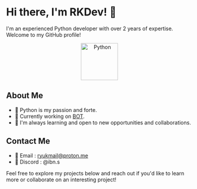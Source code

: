 # Hi there, I'm RKDev! 👋

I'm an experienced Python developer with over 2 years of expertise. Welcome to my GitHub profile!

<p align="center">
  <img src="https://raw.githubusercontent.com/rahulbanerjee26/githubAboutMeGenerator/main/icons/python.svg" alt="Python" width="100">
</p>

## About Me

- 🐍 Python is my passion and forte.
- 🔭 Currently working on [BOT]().
- 🌱 I'm always learning and open to new opportunities and collaborations.

## Contact Me

- 📧 Email : [ryukmail@proton.me](mailto:ryukmail@proton.me)
- 🔮 Discord : @ibn.s

Feel free to explore my projects below and reach out if you'd like to learn more or collaborate on an interesting project!
